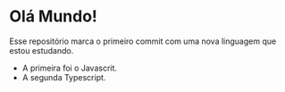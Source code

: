 # Olá Mundo!

Esse repositório marca o primeiro commit com uma nova linguagem que estou estudando.

- A primeira foi o Javascrit.
- A segunda Typescript.